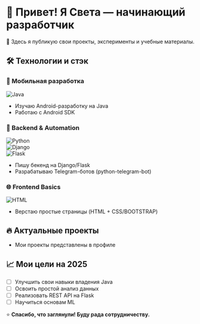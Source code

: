 # 👋 Привет! Я Cвета — начинающий разработчик  

🚀 Здесь я публикую свои проекты, эксперименты и учебные материалы.  

## 🛠️ Технологии и стэк  

### 📱 Мобильная разработка  
![Java](https://img.shields.io/badge/Java-ED8B00?style=for-the-badge&logo=openjdk&logoColor=white)  
- Изучаю Android-разработку на Java  
- Работаю с Android SDK 

### 🐍 Backend & Automation  
![Python](https://img.shields.io/badge/Python-3776AB?style=for-the-badge&logo=python&logoColor=white)  
![Django](https://img.shields.io/badge/Django-092E20?style=for-the-badge&logo=django&logoColor=white)  
![Flask](https://img.shields.io/badge/Flask-000000?style=for-the-badge&logo=flask&logoColor=white)  
- Пишу бекенд на Django/Flask  
- Разрабатываю Telegram-ботов (python-telegram-bot)  

### 🌐 Frontend Basics  
![HTML](https://img.shields.io/badge/HTML5-E34F26?style=for-the-badge&logo=html5&logoColor=white)  
- Верстаю простые страницы (HTML + CSS/BOOTSTRAP)  

## 🔥 Актуальные проекты  

- Мои проекты представлены в профиле

## 📈 Мои цели на 2025  
- [ ] Улучшить свои навыки владения Java  
- [ ] Освоить простой анализ данных  
- [ ] Реализовать REST API на Flask  
- [ ] Научиться основам ML  

⭐ **Спасибо, что заглянули! Буду рада сотрудничеству.**  
